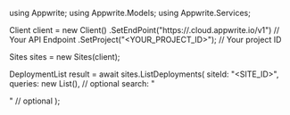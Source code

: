 using Appwrite;
using Appwrite.Models;
using Appwrite.Services;

Client client = new Client()
    .SetEndPoint("https://<REGION>.cloud.appwrite.io/v1") // Your API Endpoint
    .SetProject("<YOUR_PROJECT_ID>"); // Your project ID

Sites sites = new Sites(client);

DeploymentList result = await sites.ListDeployments(
    siteId: "<SITE_ID>",
    queries: new List<string>(), // optional
    search: "<SEARCH>" // optional
);